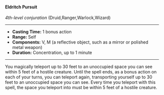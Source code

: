 #### Eldritch Pursuit
*4th-level conjuration* (Druid,Ranger,Warlock,Wizard)
___
- **Casting Time:** 1 bonus action
- **Range:** Self
- **Components:** V, M (a reflective object, such as a mirror or polished metal weapon)
- **Duration:** Concentration, up to 1 minute
---
You magically teleport up to 30 feet to an unoccupied space you can see within 5 feet of a hostile creature. Until the spell ends, as a bonus action on each of your turns, you can teleport again, transporting yourself up to 30 feet to an unoccupied space you can see. Every time you teleport with this spell, the space you teleport into must be within 5 feet of a hostile creature.
